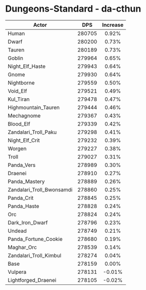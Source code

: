 # Dungeons-Standard - da-cthun
| Actor | DPS | Increase |
|---|:---:|:---:|
|Human|280705|0.92%|
|Dwarf|280200|0.73%|
|Tauren|280189|0.73%|
|Goblin|279964|0.65%|
|Night_Elf_Haste|279943|0.64%|
|Gnome|279930|0.64%|
|Nightborne|279559|0.50%|
|Void_Elf|279521|0.49%|
|Kul_Tiran|279478|0.47%|
|Highmountain_Tauren|279444|0.46%|
|Mechagnome|279367|0.43%|
|Blood_Elf|279339|0.42%|
|Zandalari_Troll_Paku|279298|0.41%|
|Night_Elf_Crit|279232|0.39%|
|Worgen|279227|0.38%|
|Troll|279027|0.31%|
|Panda_Vers|278989|0.30%|
|Draenei|278910|0.27%|
|Panda_Mastery|278889|0.26%|
|Zandalari_Troll_Bwonsamdi|278860|0.25%|
|Panda_Crit|278845|0.25%|
|Panda_Haste|278828|0.24%|
|Orc|278824|0.24%|
|Dark_Iron_Dwarf|278796|0.23%|
|Undead|278749|0.21%|
|Panda_Fortune_Cookie|278680|0.19%|
|Maghar_Orc|278539|0.14%|
|Zandalari_Troll_Kimbul|278274|0.04%|
|Base|278159|0.00%|
|Vulpera|278131|-0.01%|
|Lightforged_Draenei|278105|-0.02%|
